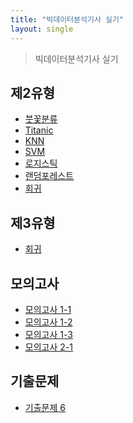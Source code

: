 ```yaml
---
title: "빅데이터분석기사 실기"
layout: single
---
```


> 빅데이터분석기사 실기

## 제2유형
* [붓꽃분류][2-1]
* [Titanic][2-2]
* [KNN][2-3]
* [SVM][2-4]
* [로지스틱][2-5]
* [랜덤포레스트][2-6]
* [회귀][2-7]

## 제3유형
* [회귀][3-1]

## 모의고사
* [모의고사 1-1][4-1]
* [모의고사 1-2][4-2]
* [모의고사 1-3][4-3]
* [모의고사 2-1][4-4]

## 기출문제
* [기출문제 6][5-1]

[2-1]: https://colab.research.google.com/drive/1sV8-1xXT_k5YvTqTAUPg4qhaeAn6dqXU?usp=sharing
[2-2]: https://colab.research.google.com/drive/1n1JSz38CiLkEO8fgcLKlXNTPwG5vJR0-?usp=sharing
[2-3]: https://colab.research.google.com/drive/1nOPE1z0AwRIZ1KJAlC6Ry7CnFgml_VxM?usp=sharing
[2-4]: https://colab.research.google.com/drive/1fMvuS89nlS4NyZympCi3LXXPXoBMIZfs?usp=sharing
[2-5]: https://colab.research.google.com/drive/1EIc6DUO4Dizr4c_b2phfjt3jqJEqndZX?usp=sharing
[2-6]: https://colab.research.google.com/drive/1FQkGw5fulLiyT5xoaErGhZEl9AWtrcPL?usp=sharing
[2-7]: https://colab.research.google.com/drive/1uEiswb5WgNgC4PXK9uHcUIXWgHmaur3N?usp=sharing
[3-1]: https://colab.research.google.com/drive/1zrbyA8iDbP_596mXgY4FQ4lH09V9vV22?usp=sharing
[4-1]: https://colab.research.google.com/drive/1Mw-Hy1E1mvWOb6SMLun4N7tJkaqCxVAl?usp=sharing
[4-2]: https://colab.research.google.com/drive/1U0JnNeaZLpJTxYHxuLEzIyl3JU-K1o1y?usp=sharing
[4-3]: https://colab.research.google.com/drive/1sEQz7hNfZWVO5ZR2fq5EpI3LyWPbQPa5?usp=sharing
[4-4]: https://colab.research.google.com/drive/1WJ4uiGK_fgz8ZrxRLBVTWjqHDJZp-Qxj?usp=sharing
[5-1]: https://colab.research.google.com/drive/101f-NtzuYgBMOVnb2-YxI8ana_9t5vPc?usp=sharing
